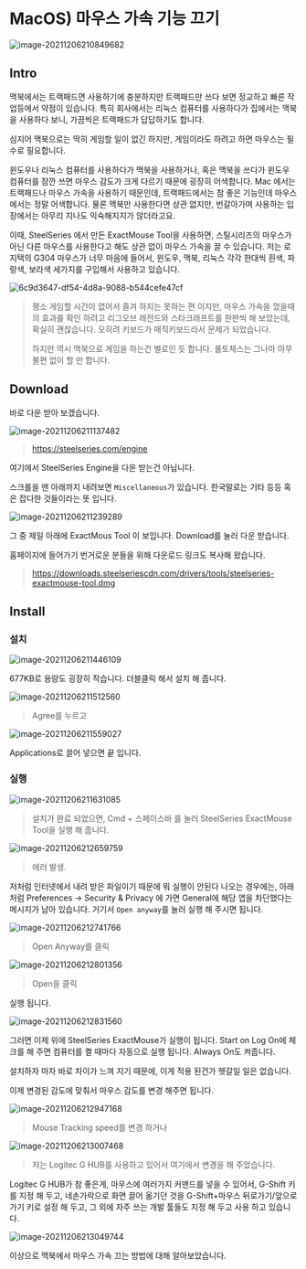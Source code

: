 # MacOS) 마우스 가속 기능 끄기

![image-20211206210849682](https://raw.githubusercontent.com/Shane-Park/mdblog/main/OS/mac/tips/exactMouseTool.assets/image-20211206210849682.png)

## Intro

맥북에서는 트랙패드면 사용하기에 충분하지만 트랙패드만 쓰다 보면 정교하고 빠른 작업등에서 약점이 있습니다. 특히 회사에서는 리눅스 컴퓨터를 사용하다가 집에서는 맥북을 사용하다 보니, 가끔씩은 트랙패드가 답답하기도 합니다. 

심지어 맥북으로는 딱히 게임할 일이 없긴 하지만, 게임이라도 하려고 하면 마우스는 필수로 필요합니다.

윈도우나 리눅스 컴퓨터를 사용하다가 맥북을 사용하거나, 혹은 맥북을 쓰다가 윈도우 컴퓨터를 잠깐 쓰면 마우스 감도가 크게 다르기 때문에 굉장히 어색합니다. Mac 에서는 트랙패드나 마우스 가속을 사용하기 때문인데, 트랙패드에서는 참 좋은 기능인데 마우스에서는 정말 어색합니다. 물론 맥북만 사용한다면 상관 없지만, 번갈아가며 사용하는 입장에서는 아무리 지나도 익숙해지지가 않더라고요.

이때, SteelSeries 에서 만든 ExactMouse Tool을 사용하면, 스틸시리즈의 마우스가 아닌 다른 마우스를 사용한다고 해도 상관 없이 마우스 가속을 끌 수 있습니다. 저는 로지택의 G304 마우스가 너무 마음에 들어서, 윈도우, 맥북, 리눅스 각각 한대씩 흰색, 파랑색, 보라색 세가지를 구입해서 사용하고 있습니다.

![6c9d3647-df54-4d8a-9088-b544cefe47cf](https://raw.githubusercontent.com/Shane-Park/mdblog/main/OS/mac/tips/exactMouseTool.assets/6c9d3647-df54-4d8a-9088-b544cefe47cf.jpeg)

> 평소 게임할 시간이 없어서 즐겨 하지는 못하는 편 이지만, 마우스 가속을 껐을때의 효과를 확인 하려고 리그오브 레전드와 스타크래프트를 한판씩 해 보았는데, 확실히 괜찮습니다. 오히려 키보드가  매직키보드라서 문제가 되었습니다.
>
> 하지만 역시 맥북으로 게임을 하는건 별로인 듯 합니다. 롤토체스는 그나마 아무불편 없이 할 만 합니다.

## Download

바로 다운 받아 보겠습니다.

![image-20211206211137482](https://raw.githubusercontent.com/Shane-Park/mdblog/main/OS/mac/tips/exactMouseTool.assets/image-20211206211137482.png)

>  https://steelseries.com/engine

여기에서 SteelSeries Engine을 다운 받는건 아닙니다. 

스크롤을 맨 아래까지 내려보면 `Miscellaneous`가 있습니다. 한국말로는 기타 등등 혹은 잡다한 것들이라는 뜻 입니다.

![image-20211206211239289](https://raw.githubusercontent.com/Shane-Park/mdblog/main/OS/mac/tips/exactMouseTool.assets/image-20211206211239289.png)

그 중 제일 아래에 ExactMous Tool 이 보입니다. Download를 눌러 다운 받습니다.

홈페이지에 들어가기 번거로운 분들을 위해 다운로드 링크도 복사해 왔습니다.

> https://downloads.steelseriescdn.com/drivers/tools/steelseries-exactmouse-tool.dmg

## Install

### 설치

![image-20211206211446109](https://raw.githubusercontent.com/Shane-Park/mdblog/main/OS/mac/tips/exactMouseTool.assets/image-20211206211446109.png)

677KB로 용량도 굉장히 작습니다. 더블클릭 해서 설치 해 줍니다.

![image-20211206211512560](https://raw.githubusercontent.com/Shane-Park/mdblog/main/OS/mac/tips/exactMouseTool.assets/image-20211206211512560.png)

> Agree를 누르고

![image-20211206211559027](https://raw.githubusercontent.com/Shane-Park/mdblog/main/OS/mac/tips/exactMouseTool.assets/image-20211206211559027.png)

Applications로 끌어 넣으면 끝 입니다.

### 실행

![image-20211206211631085](https://raw.githubusercontent.com/Shane-Park/mdblog/main/OS/mac/tips/exactMouseTool.assets/image-20211206211631085.png)

> 설치가 완료 되었으면, Cmd + 스페이스바 를 눌러 SteelSeries ExactMouse Tool을 실행 해 줍니다.

![image-20211206212659759](https://raw.githubusercontent.com/Shane-Park/mdblog/main/OS/mac/tips/exactMouseTool.assets/image-20211206212659759.png)

> 에러 발생.

저처럼 인터넷에서 내려 받은 파일이기 때문에 뭐 실행이 안된다 나오는 경우에는, 아래처럼 Preferences -> Security & Privacy 에 가면 General에 해당 앱을 차단했다는 메시지가 남아 있습니다. 거기서 `Open anyway`를 눌러 실행 해 주시면 됩니다.

![image-20211206212741766](https://raw.githubusercontent.com/Shane-Park/mdblog/main/OS/mac/tips/exactMouseTool.assets/image-20211206212741766.png)

> Open Anyway를 클릭

![image-20211206212801356](https://raw.githubusercontent.com/Shane-Park/mdblog/main/OS/mac/tips/exactMouseTool.assets/image-20211206212801356.png)

> Open을 클릭

실행 됩니다.

![image-20211206212831560](https://raw.githubusercontent.com/Shane-Park/mdblog/main/OS/mac/tips/exactMouseTool.assets/image-20211206212831560.png)

그러면 이제 위에 SteelSeries ExactMouse가 실행이 됩니다. Start on Log On에 체크를 해 주면 컴퓨터를 켤 때마다 자동으로 실행 됩니다. Always On도 켜줍니다.

설치하자 마자 바로 차이가 느껴 지기 때문에, 이게 적용 된건가 헷갈일 일은 없습니다.

이제 변경된 감도에 맞춰서 마우스 감도를 변경 해주면 됩니다.

![image-20211206212947168](https://raw.githubusercontent.com/Shane-Park/mdblog/main/OS/mac/tips/exactMouseTool.assets/image-20211206212947168.png)

> Mouse Tracking speed를 변경 하거나

![image-20211206213007468](https://raw.githubusercontent.com/Shane-Park/mdblog/main/OS/mac/tips/exactMouseTool.assets/image-20211206213007468.png)

> 저는 Logitec G HUB를 사용하고 있어서 여기에서 변경을 해 주었습니다.

Logitec G HUB가 참 좋은게, 마우스에 여러가지 커맨드를 넣을 수 있어서, G-Shift 키를 지정 해 두고, 네손가락으로 화면 끌어 옮기던 것을 G-Shift+마우스 뒤로가기/앞으로 가기 키로 설정 해 두고, 그 외에 자주 쓰는 개발 툴들도 지정 해 두고 사용 하고 있습니다.

![image-20211206213049744](https://raw.githubusercontent.com/Shane-Park/mdblog/main/OS/mac/tips/exactMouseTool.assets/image-20211206213049744.png)

이상으로 맥북에서 마우스 가속 끄는 방법에 대해 알아보았습니다.